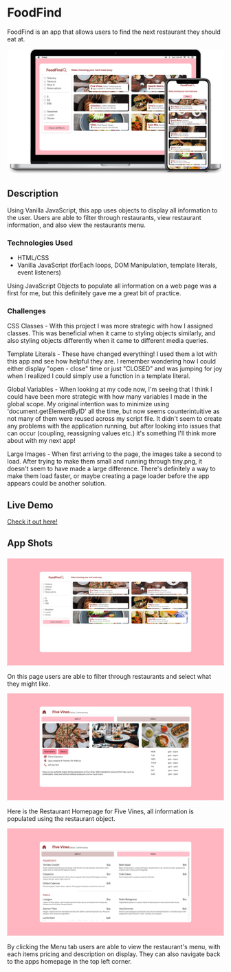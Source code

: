 # FoodFind

FoodFind is an app that allows users to find the next restaurant they should eat at.

![FoodFind in Mobile and Desktop](/images/appInDevices.png?raw=true "Apps in Devices")

## Description

Using Vanilla JavaScript, this app uses objects to display all information to the user. Users are able to filter through restaurants, view restaurant information, and also view the restaurants menu. 

### Technologies Used
- HTML/CSS
- Vanilla JavaScript (forEach loops, DOM Manipulation, template literals, event listeners)

Using JavaScript Objects to populate all information on a web page was a first for me, but this definitely gave me a great bit of practice.

### Challenges
CSS Classes - With this project I was more strategic with how I assigned classes. This was beneficial when it came to styling objects similarly, and also styling objects differently when it came to different media queries.

Template Literals - These have changed everything! I used them a lot with this app and see how helpful they are. I remember wondering how I could either display "open - close" time or just "CLOSED" and was jumping for joy when I realized I could simply use a function in a template literal.

Global Variables - When looking at my code now, I'm seeing that I think I could have been more strategic with how many variables I made in the global scope. My original intention was to minimize using 'document.getElementByID' all the time, but now seems counterintuitive as not many of them were reused across my script file. It didn't seem to create any problems with the application running, but after looking into issues that can occur (coupling, reassigning values etc.) it's something I'll think more about with my next app!

Large Images - When first arriving to the page, the images take a second to load. After trying to make them small and running through tiny.png, it doesn't seem to have made a large difference. There's definitely a way to make them load faster, or maybe creating a page loader before the app appears could be another solution.

## Live Demo
[Check it out here!](https://danacarroll.com/foodFind)

## App Shots
###
![App Home Page - Desktop](/images/ss-appHome.png?raw=true "App Home")

On this page users are able to filter through restaurants and select what they might like.

![Restaurant HomePage - Desktop](/images/ss-restHome.png?raw=true "Restaurant Home")

Here is the Restaurant Homepage for Five Vines, all information is populated using the restaurant object.

![Restaurant Menu - Desktop](/images/ss-restMenu.png?raw=true "Restaurant Menu")

By clicking the Menu tab users are able to view the restaurant's menu, with each items pricing and description on display. They can also navigate back to the apps homepage in the top left corner.


